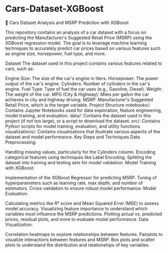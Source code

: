 # Cars-Dataset-XGBoost
🚗 Cars Dataset Analysis and MSRP Prediction with XGBoost

This repository contains an analysis of a car dataset with a focus on predicting the Manufacturer's Suggested Retail Price (MSRP) using the XGBoost regression model. The goal is to leverage machine learning techniques to accurately predict car prices based on various features such as engine size, horsepower, fuel type, and more.

Dataset
The dataset used in this project contains various features related to cars, such as:

Engine Size: The size of the car's engine in liters.
Horsepower: The power output of the car's engine.
Cylinders: Number of cylinders in the car's engine.
Fuel Type: Type of fuel the car uses (e.g., Gasoline, Diesel).
Weight: The weight of the car.
MPG (City & Highway): Miles per gallon the car achieves in city and highway driving.
MSRP: Manufacturer's Suggested Retail Price, which is the target variable.
Project Structure
notebooks/: Contains Jupyter Notebooks used for data exploration, feature engineering, model training, and evaluation.
data/: Contains the dataset used in this project (if not too large), or a script to download the dataset.
src/: Contains Python scripts for model training, evaluation, and utility functions.
visualizations/: Contains visualizations that illustrate various aspects of the dataset and model performance.
Key Steps and Techniques
Data Preprocessing:

Handling missing values, particularly for the Cylinders column.
Encoding categorical features using techniques like Label Encoding.
Splitting the dataset into training and testing sets for model validation.
Model Training with XGBoost:

Implementation of the XGBoost Regressor for predicting MSRP.
Tuning of hyperparameters such as learning rate, max depth, and number of estimators.
Cross-validation to ensure robust model performance.
Model Evaluation:

Calculating metrics like R² score and Mean Squared Error (MSE) to assess model accuracy.
Visualizing feature importance to understand which variables most influence the MSRP predictions.
Plotting actual vs. predicted prices, residual plots, and more to evaluate model performance.
Data Visualization:

Correlation heatmaps to explore relationships between features.
Pairplots to visualize interactions between features and MSRP.
Box plots and scatter plots to understand the distribution and relationships of key variables.

